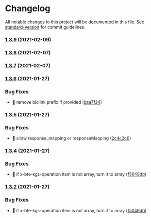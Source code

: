 # Changelog

All notable changes to this project will be documented in this file. See [standard-version](https://github.com/conventional-changelog/standard-version) for commit guidelines.

### [1.3.9](https://github.com/kevinxin90/smartapi-parser/compare/v1.3.8...v1.3.9) (2021-02-09)

### [1.3.8](https://github.com/kevinxin90/smartapi-parser/compare/v1.3.7...v1.3.8) (2021-02-07)

### [1.3.7](https://github.com/kevinxin90/smartapi-parser/compare/v1.3.6...v1.3.7) (2021-02-07)

### [1.3.6](https://github.com/kevinxin90/smartapi-parser/compare/v1.3.5...v1.3.6) (2021-01-27)


### Bug Fixes

* :bug: remove biolink prefix if provided ([baa7f24](https://github.com/kevinxin90/smartapi-parser/commit/baa7f24fd336c44d3a115e5210345aeb2eda2088))

### [1.3.5](https://github.com/kevinxin90/smartapi-parser/compare/v1.3.4...v1.3.5) (2021-01-27)


### Bug Fixes

* :bug: allow response_mapping or responseMapping ([2c4c2c6](https://github.com/kevinxin90/smartapi-parser/commit/2c4c2c66faf79c31ea07aae62457f04244a62323))

### [1.3.4](https://github.com/kevinxin90/smartapi-parser/compare/v1.3.3...v1.3.4) (2021-01-27)


### Bug Fixes

* :bug: if x-bte-kgs-operation item is not array, turn it to array ([f5049db](https://github.com/kevinxin90/smartapi-parser/commit/f5049db770f64314a5c88adfed8083910e00021f))

### [1.3.2](https://github.com/kevinxin90/smartapi-parser/compare/v1.3.3...v1.3.2) (2021-01-27)


### Bug Fixes

* :bug: if x-bte-kgs-operation item is not array, turn it to array ([f5049db](https://github.com/kevinxin90/smartapi-parser/commit/f5049db770f64314a5c88adfed8083910e00021f))
